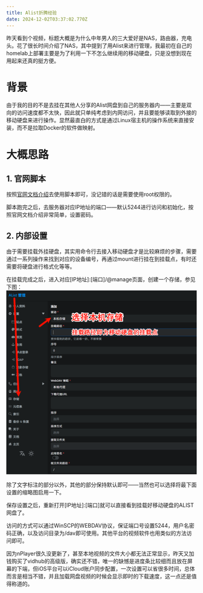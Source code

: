 ```yaml
---
title: Alist折腾经验
date: 2024-12-02T03:37:02.770Z
---
```


昨天看到个视频，标题大概是为什么中年男人的三大爱好是NAS，路由器，充电头。花了很长时间介绍了NAS，其中提到了用Alist来进行管理，我最初在自己的homelab上部署主要是为了利用一下不怎么继续用的移动硬盘，只是没想到现在用起来还真的挺方便。

# 背景

由于我的目的不是去挂在其他人分享的Alist网盘到自己的服务器内——主要是双向的访问速度都不太快，因此就只单纯考虑到内网访问，并且要能够读取到外接的移动硬盘来进行操作。显然最直白的方式是通过Linux宿主机的操作系统来直接安装，而不是拉取Docker的软件做映射。

# 大概思路

## 1. 官网脚本
按照[官网文档介绍](https://alist.nn.ci/zh/guide/install/script.html)去使用脚本即可，没记错的话是需要使用root权限的。

脚本跑完之后，去服务器对应IP地址的端口——默认5244进行访问和初始化，按照官网文档介绍非常简单，设置密码。


## 2. 内部设置

由于需要挂载外挂硬盘，其实用命令行去接入移动硬盘才是比较麻烦的步骤，需要通过一系列操作来找到对应的设备编号，再通过mount进行挂在到挂载点，有时还需要将硬盘进行格式化等等。

在挂载完成之后，进入对应[IP地址]:[端口]/@manage页面，创建一个存储，参见下图：
![](https://raw.githubusercontent.com/vannear/olikonimgbed/main/20241109193226.png)

除了文字标注的部分以外，其他的部分保持默认即可——当然也可以选择将最下面设置的缩略图启用一下。

保存设置之后，重新打开[IP地址]:[端口]就可以直接看到挂载好移动硬盘的ALIST网盘了。

访问的方式可以通过WinSCP的WEBDAV协议，保证端口号设置5244，用户名密码正确，以及访问目录为/dav即可使用。其他平台的视频软件也用类似的方法访问即可。

因为nPlayer很久没更新了，甚至本地视频的文件大小都无法正常显示，昨天又加钱购买了vidhub的高级版，确实还不错，唯一的缺憾是进度条比较细而且放在屏幕的下端，但iOS平台可以iCloud账户同步配置，一次设置可以省很多时间，总体而言是相当不错，并且加载网盘视频的时候会显示即时的下载速度，这一点还是值得称道的。